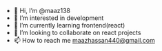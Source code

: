 - 👋 Hi, I’m @maaz138
- 👀 I’m interested in development
- 🌱 I’m currently learning frontend(react)
- 💞️ I’m looking to collaborate on react projects
- 📫 How to reach me maazhassan440@gmail.com

<!---
maaz138/maaz138 is a ✨ special ✨ repository because its `README.md` (this file) appears on your GitHub profile.
You can click the Preview link to take a look at your changes.
--->
